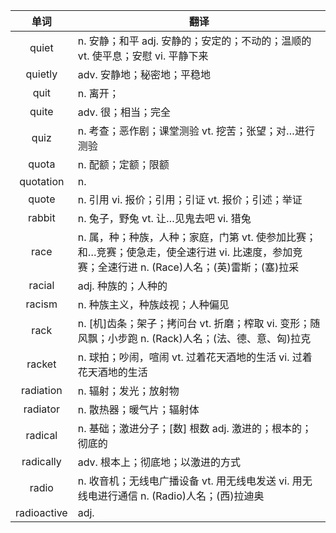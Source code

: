 |单词|翻译  |
|:--:|--| 
|	quiet  		|		n. 安静；和平 adj. 安静的；安定的；不动的；温顺的 vt. 使平息；安慰 vi. 平静下来	|		
|	quietly  		|		adv. 安静地；秘密地；平稳地	|		
|	quit  		|		n. 离开；	|		
|	quite  		|		adv. 很；相当；完全	|		
|	quiz  		|		n. 考查；恶作剧；课堂测验 vt. 挖苦；张望；对…进行测验	|		
|	quota  		|		n. 配额；定额；限额	|		
|	quotation  		|		n. 	|		
|	quote  		|		n. 引用 vi. 报价；引用；引证 vt. 报价；引述；举证	|		
|	rabbit  		|		n. 兔子，野兔 vt. 让…见鬼去吧 vi. 猎兔	|		
|	race  		|		n. 属，种；种族，人种；家庭，门第 vt. 使参加比赛；和…竞赛；使急走，使全速行进 vi. 比速度，参加竞赛；全速行进 n. (Race)人名；(英)雷斯；(塞)拉采	|		
|	racial  		|		adj. 种族的；人种的	|		
|	racism  		|		n. 种族主义，种族歧视；人种偏见	|		
|	rack 		|	n. 	 [机]齿条；架子；拷问台 vt. 折磨；榨取 vi. 变形；随风飘；小步跑 n. (Rack)人名；(法、德、意、匈)拉克		|	
|	racket  		|		n. 球拍；吵闹，喧闹 vt. 过着花天酒地的生活 vi. 过着花天酒地的生活	|		
|	radiation  		|		n. 辐射；发光；放射物	|		
|	radiator  		|		n. 散热器；暖气片；辐射体	|		
|	radical  		|		n. 基础；激进分子；[数] 根数 adj. 激进的；根本的；彻底的	|		
|	radically  		|		adv. 根本上；彻底地；以激进的方式	|		
|	radio  		|		n. 收音机；无线电广播设备 vt. 用无线电发送 vi. 用无线电进行通信 n. (Radio)人名；(西)拉迪奥	|		
|	radioactive  		|		adj. 	|		
